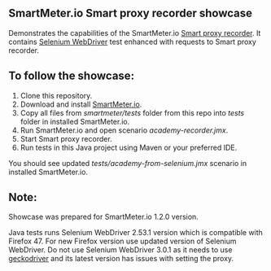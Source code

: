 SmartMeter.io Smart proxy recorder showcase
-------------------------------------------
Demonstrates the capabilities of the SmartMeter.io [Smart proxy recorder](https://www.smartmeter.io/documentation#toc-smart-proxy-recorder).
It contains [Selenium WebDriver](http://www.seleniumhq.org/projects/webdriver/) test enhanced with requests to Smart proxy recorder.

To follow the showcase:
-----------------------
1. Clone this repository.
1. Download and install [SmartMeter.io](https://www.smartmeter.io/download).
1. Copy all files from *smartmeter/tests* folder from this repo into *tests* folder in installed SmartMeter.io.
1. Run SmartMeter.io and open scenario *academy-recorder.jmx*.
1. Start Smart proxy recorder.
1. Run tests in this Java project using Maven or your preferred IDE.
 
You should see updated *tests/academy-from-selenium.jmx* scenario in installed SmartMeter.io.

Note:
-------------------

Showcase was prepared for SmartMeter.io 1.2.0 version.

Java tests runs Selenium WebDriver 2.53.1 version which is compatible with Firefox 47. For new Firefox version use updated version of Selenium WebDriver.
Do not use Selenium WebDriver 3.0.1 as it needs to use [geckodriver](https://github.com/mozilla/geckodriver) and its latest version has issues with setting the proxy.

